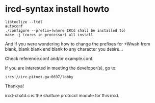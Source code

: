 ircd-syntax install howto
====

    libtoolize --ltdl
    autoconf
    ./configure --prefix=(where IRCd shall be installed to)
    make -j (cores in processor) all install

And if you were wondering how to change the prefixes for +Wwah from
blank, blank blank and blank to any character you desire...

Check reference.conf and/or example.conf.

If you are interested in meeting the developer(s), go to:

    ircs://irc.pitnet.ga:6697/lobby

Thankya!

ircd-chatd.c is the shalture protocol module for this ircd.
